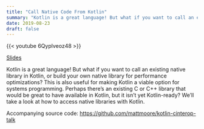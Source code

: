 ```yaml
---
title: "Call Native Code From Kotlin"
summary: "Kotlin is a great language! But what if you want to call an existing native library in Kotlin, or build your own native library for performance optimizations? This is also useful for making Kotlin a viable option for systems programming. Perhaps there’s an existing C or C++ library that would be great to have available in Kotlin, but it isn’t yet Kotlin-ready? We’ll take a look at how to access native libraries with Kotlin."
date: 2019-08-23
draft: false
---
```


{{< youtube 6Qyplveoz48 >}}

[Slides](https://speakerdeck.com/mattmoore/kotlin-c-interop)

Kotlin is a great language! But what if you want to call an existing native library in Kotlin, or build your own native library for performance optimizations? This is also useful for making Kotlin a viable option for systems programming. Perhaps there’s an existing C or C++ library that would be great to have available in Kotlin, but it isn’t yet Kotlin-ready? We’ll take a look at how to access native libraries with Kotlin.

Accompanying source code: https://github.com/mattmoore/kotlin-cinterop-talk
